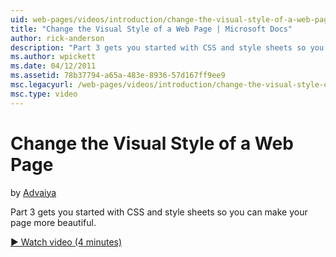 ```yaml
---
uid: web-pages/videos/introduction/change-the-visual-style-of-a-web-page
title: "Change the Visual Style of a Web Page | Microsoft Docs"
author: rick-anderson
description: "Part 3 gets you started with CSS and style sheets so you can make your page more beautiful."
ms.author: wpickett
ms.date: 04/12/2011
ms.assetid: 78b37794-a65a-483e-8936-57d167ff9ee9
msc.legacyurl: /web-pages/videos/introduction/change-the-visual-style-of-a-web-page
msc.type: video
---
```

# Change the Visual Style of a Web Page

by [Advaiya](https://twitter.com/Advaiyasolns)

Part 3 gets you started with CSS and style sheets so you can make your page more beautiful.

[&#9654; Watch video (4 minutes)](https://channel9.msdn.com/Blogs/ASP-NET-Site-Videos/change-the-visual-style-of-a-web-page)

